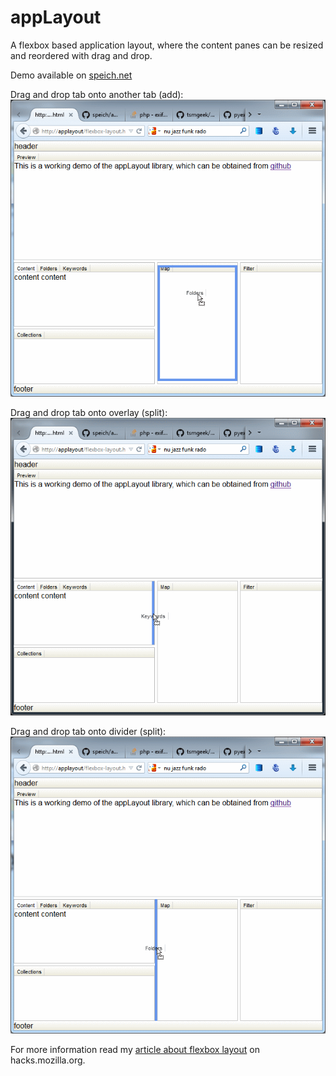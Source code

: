 appLayout
=========

A flexbox based application layout, where the content panes can be resized and reordered with drag and drop.

Demo available on [speich.net](http://www.speich.net/projects/programming/flexbox-layout.html)

Drag and drop tab onto another tab (add):
![Screenshot 1](screenshot-1.gif "Screenshot of appLayout")

Drag and drop tab onto overlay (split):
![Screenshot 1](screenshot-2.gif "Screenshot of appLayout")

Drag and drop tab onto divider (split):
![Screenshot 1](screenshot-3.gif "Screenshot of appLayout")

For more information read my [article about flexbox layout](https://hacks.mozilla.org/2013/12/application-layout-with-css3-flexible-box-module/) on hacks.mozilla.org.